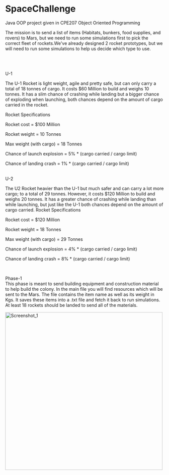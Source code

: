 # SpaceChallenge

Java OOP project given in CPE207 Object Oriented Programming

The mission is to send a list of items (Habitats, bunkers, food supplies, and rovers) to Mars, but we need to run some simulations first to pick the correct fleet of rockets.We've already designed 2 rocket prototypes, but we will need to run some simulations to help us decide which type to use.

<br>
<br>

U-1

The U-1 Rocket is light weight, agile and pretty safe, but can only carry a total of 18 tonnes of cargo. It costs $60 Million to build and weighs 10 tonnes. It has a slim chance of crashing while landing but a bigger chance of exploding when launching, both chances depend on the amount of cargo carried in the rocket.



Rocket Specifications

Rocket cost = $100 Million

Rocket weight = 10 Tonnes

Max weight (with cargo) = 18 Tonnes

Chance of launch explosion = 5% * (cargo carried / cargo limit)

Chance of landing crash = 1% * (cargo carried / cargo limit)

<br>
U-2

The U2 Rocket heavier than the U-1 but much safer and can carry a lot more cargo; to a total of 29 tonnes. However, it costs $120 Million to build and weighs 20 tonnes. It has a greater chance of crashing while landing than while launching, but just like the U-1 both chances depend on the amount of cargo carried. Rocket Specifications

Rocket cost = $120 Million

Rocket weight = 18 Tonnes

Max weight (with cargo) = 29 Tonnes

Chance of launch explosion = 4% * (cargo carried / cargo limit)

Chance of landing crash = 8% * (cargo carried / cargo limit)

<br>

Phase-1 <br>
This phase is meant to send building equipment and construction material
to help build the colony. In the main file you will find resources which will be sent to the Mars.
The file contains the item name as well as its weight in Kgs. It saves these items into a .txt file and fetch it back to run simulations.
<br>
At least 18 rockets should be landed to send all of the materials.

<img width="500" alt="Screenshot_1" src="https://user-images.githubusercontent.com/74200100/188260834-c51f8321-737b-49c3-ac0d-6c8e4ebda16a.png">
